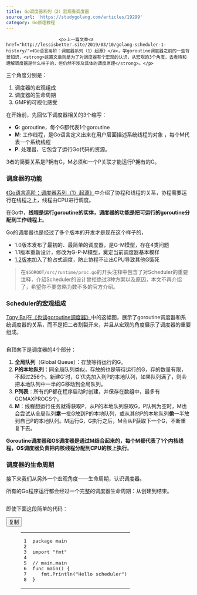 ```yaml
---
title: Go调度器系列（2）宏观看调度器
source_url: 'https://studygolang.com/articles/19299'
category: Go原理教程
---
```



						<p>上一篇文章<a href="http://lessisbetter.site/2019/03/10/golang-scheduler-1-history/">《Go语言高阶：调度器系列（1）起源》</a>，学goroutine调度器之前的一些背景知识，<strong>这篇文章则是为了对调度器有个宏观的认识，从宏观的3个角度，去看待和理解调度器是什么样子的，但仍然不涉及具体的调度原理</strong>。</p>
<p>三个角度分别是：</p>
<ol>
<li>调度器的宏观组成</li>
<li>调度器的生命周期</li>
<li>GMP的可视化感受</li>
</ol>
<p>在开始前，先回忆下调度器相关的3个缩写：</p>
<ul>
<li><strong>G</strong>: goroutine，每个G都代表1个goroutine </li>
<li><strong>M</strong>: 工作线程，是Go语言定义出来在用户层面描述系统线程的对象 ，每个M代表一个系统线程</li>
<li><strong>P</strong>: 处理器，它包含了运行Go代码的资源。</li>
</ul>
<p>3者的简要关系是P拥有G，M必须和一个P关联才能运行P拥有的G。 </p>
<h3 id="调度器的功能"><a href="#调度器的功能" class="headerlink" title="调度器的功能"></a>调度器的功能</h3><p><a href="http://lessisbetter.site/2019/03/10/golang-scheduler-1-history/">《Go语言高阶：调度器系列（1）起源》</a>中介绍了协程和线程的关系，协程需要运行在线程之上，线程由CPU进行调度。</p>
<p>在Go中，<strong>线程是运行goroutine的实体，调度器的功能是把可运行的goroutine分配到工作线程上</strong>。</p>
<p>Go的调度器也是经过了多个版本的开发才是现在这个样子的，</p>
<ul>
<li>1.0版本发布了最初的、最简单的调度器，是G-M模型，存在4类问题</li>
<li>1.1版本重新设计，修改为G-P-M模型，奠定当前调度器基本模样</li>
<li><a href="https://golang.org/doc/go1.2#preemption" target="_blank" rel="noopener">1.2版本</a>加入了抢占式调度，防止协程不让出CPU导致其他G饿死</li>
</ul>
<blockquote>
<p>在<code>$GOROOT/src/runtime/proc.go</code>的开头注释中包含了对Scheduler的重要注释，介绍Scheduler的设计曾拒绝过3种方案以及原因，本文不再介绍了，希望你不要忽略为数不多的官方介绍。</p>
</blockquote>
<h3 id="Scheduler的宏观组成"><a href="#Scheduler的宏观组成" class="headerlink" title="Scheduler的宏观组成"></a>Scheduler的宏观组成</h3><p><a href="https://tonybai.com/" target="_blank" rel="noopener">Tony Bai</a>在<a href="https://tonybai.com/2017/06/23/an-intro-about-goroutine-scheduler/" target="_blank" rel="noopener">《也谈goroutine调度器》</a>中的这幅图，展示了goroutine调度器和系统调度器的关系，而不是把二者割裂开来，并且从宏观的角度展示了调度器的重要组成。</p>
<p><img src="http://img.lessisbetter.site/2019-03-goroutine-scheduler-model.png" alt=""></p>
<p>自顶向下是调度器的4个部分：</p>
<ol>
<li><strong>全局队列</strong>（Global Queue）：存放等待运行的G。</li>
<li><strong>P的本地队列</strong>：同全局队列类似，存放的也是等待运行的G，存的数量有限，不超过256个。新建G’时，G’优先加入到P的本地队列，如果队列满了，则会把本地队列中一半的G移动到全局队列。</li>
<li><strong>P列表</strong>：所有的P都在程序启动时创建，并保存在数组中，最多有GOMAXPROCS个。</li>
<li><strong>M</strong>：线程想运行任务就得获取P，从P的本地队列获取G，P队列为空时，M也会尝试从全局队列<strong>拿</strong>一批G放到P的本地队列，或从其他P的本地队列<strong>偷</strong>一半放到自己P的本地队列。M运行G，G执行之后，M会从P获取下一个G，不断重复下去。</li>
</ol>
<p><strong>Goroutine调度器和OS调度器是通过M结合起来的，每个M都代表了1个内核线程，OS调度器负责把内核线程分配到CPU的核上执行</strong>。</p>
<h3 id="调度器的生命周期"><a href="#调度器的生命周期" class="headerlink" title="调度器的生命周期"></a>调度器的生命周期</h3><p>接下来我们从另外一个宏观角度——生命周期，认识调度器。</p>
<p>所有的Go程序运行都会经过一个完整的调度器生命周期：从创建到结束。</p>
<p><img src="http://img.lessisbetter.site/2019-03-scheduler-lifetime.png" alt=""></p>
<p>即使下面这段简单的代码：</p>
<div class="highlight-wrap"><button class="copy-btn">复制</button><figure class="highlight go"><table><tbody><tr><td class="gutter"><pre><span class="line">1</span><br><span class="line">2</span><br><span class="line">3</span><br><span class="line">4</span><br><span class="line">5</span><br><span class="line">6</span><br><span class="line">7</span><br><span class="line">8</span><br></pre></td><td class="code"><pre><span class="line"><span class="keyword">package</span> main</span><br><span class="line"></span><br><span class="line"><span class="keyword">import</span> <span class="string">"fmt"</span></span><br><span class="line"></span><br><span class="line"><span class="comment">// main.main</span></span><br><span class="line"><span class="function"><span class="keyword">func</span> <span class="title">main</span><span class="params">()</span></span> {</span><br><span class="line">	fmt.Println(<span class="string">"Hello scheduler"</span>)</span><br><span class="line">}</span><br></pre></td></tr></tbody></table></figure>